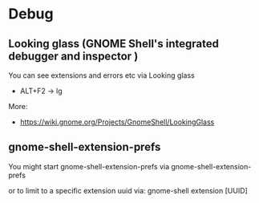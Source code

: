 # Debug
## Looking glass (GNOME Shell's integrated debugger and inspector )
You can see extensions and errors etc via Looking glass
* ALT+F2 -> lg

More: 
* https://wiki.gnome.org/Projects/GnomeShell/LookingGlass

## gnome-shell-extension-prefs
You might start gnome-shell-extension-prefs via
  gnome-shell-extension-prefs
  
or to limit to a specific extension uuid via:
  gnome-shell extension [UUID]
